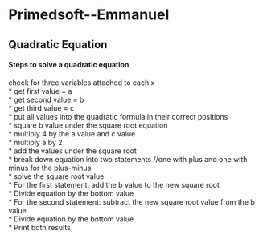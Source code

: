 # Primedsoft--Emmanuel

<html>
<h2>Quadratic Equation</h2>
  <h4>Steps to solve a quadratic equation</h4>
  <body> check for three variables attached to each x</br>
* get first value = a</br>
* get second value = b</br>
* get third value = c</br>
* put all values into the quadratic formula in their correct positions</br>
* square b value under the square root equation</br>
* multiply 4 by the a value and c value</br>
* multiply a by 2</br>
* add the values under the square root</br>
* break down equation into two statements //one with plus and one with minus for the plus-minus</br>
* solve the square root value</br>
* For the first statement: add the b value to the new square root</br>
* Divide equation by the bottom value</br>
* For the second statement: subtract the new square root value from the b value</br>
* Divide equation by the bottom value</br>
* Print both results</br>
   </body>
</html>
  
